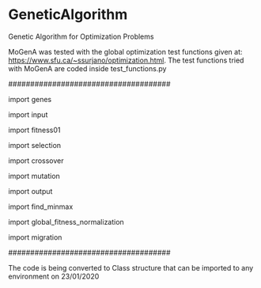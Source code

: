 # GeneticAlgorithm
Genetic Algorithm for Optimization Problems

MoGenA was tested with the global optimization test functions given at: https://www.sfu.ca/~ssurjano/optimization.html. The test functions tried with MoGenA are coded inside test_functions.py

#####################################

import genes

import input

import fitness01

import selection

import crossover

import mutation

import output

import find_minmax

import global_fitness_normalization

import migration

#####################################

The code is being converted to Class structure that can be imported to any environment on 23/01/2020